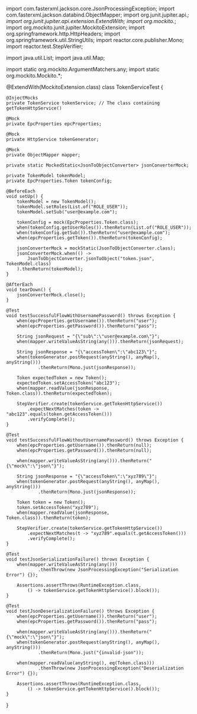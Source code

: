 import com.fasterxml.jackson.core.JsonProcessingException;
import com.fasterxml.jackson.databind.ObjectMapper;
import org.junit.jupiter.api.*;
import org.junit.jupiter.api.extension.ExtendWith;
import org.mockito.*;
import org.mockito.junit.jupiter.MockitoExtension;
import org.springframework.http.HttpHeaders;
import org.springframework.util.StringUtils;
import reactor.core.publisher.Mono;
import reactor.test.StepVerifier;

import java.util.List;
import java.util.Map;

import static org.mockito.ArgumentMatchers.any;
import static org.mockito.Mockito.*;

@ExtendWith(MockitoExtension.class)
class TokenServiceTest {

    @InjectMocks
    private TokenService tokenService; // The class containing getTokenHttpService()

    @Mock
    private EpcProperties epcProperties;

    @Mock
    private HttpService tokenGenerator;

    @Mock
    private ObjectMapper mapper;

    private static MockedStatic<JsonToObjectConverter> jsonConverterMock;

    private TokenModel tokenModel;
    private EpcProperties.Token tokenConfig;

    @BeforeEach
    void setUp() {
        tokenModel = new TokenModel();
        tokenModel.setRoles(List.of("ROLE_USER"));
        tokenModel.setSub("user@example.com");

        tokenConfig = mock(EpcProperties.Token.class);
        when(tokenConfig.getUserRoles()).thenReturn(List.of("ROLE_USER"));
        when(tokenConfig.getSub()).thenReturn("user@example.com");
        when(epcProperties.getToken()).thenReturn(tokenConfig);

        jsonConverterMock = mockStatic(JsonToObjectConverter.class);
        jsonConverterMock.when(() ->
            JsonToObjectConverter.jsonToObject("token.json", TokenModel.class)
        ).thenReturn(tokenModel);
    }

    @AfterEach
    void tearDown() {
        jsonConverterMock.close();
    }

    @Test
    void testSuccessfulFlowWithUsernamePassword() throws Exception {
        when(epcProperties.getUsername()).thenReturn("user");
        when(epcProperties.getPassword()).thenReturn("pass");

        String jsonRequest = "{\"sub\":\"user@example.com\"}";
        when(mapper.writeValueAsString(any())).thenReturn(jsonRequest);

        String jsonResponse = "{\"accessToken\":\"abc123\"}";
        when(tokenGenerator.postRequest(anyString(), anyMap(), anyString()))
                .thenReturn(Mono.just(jsonResponse));

        Token expectedToken = new Token();
        expectedToken.setAccessToken("abc123");
        when(mapper.readValue(jsonResponse, Token.class)).thenReturn(expectedToken);

        StepVerifier.create(tokenService.getTokenHttpService())
            .expectNextMatches(token -> "abc123".equals(token.getAccessToken()))
            .verifyComplete();
    }

    @Test
    void testSuccessfulFlowWithoutUsernamePassword() throws Exception {
        when(epcProperties.getUsername()).thenReturn(null);
        when(epcProperties.getPassword()).thenReturn(null);

        when(mapper.writeValueAsString(any())).thenReturn("{\"mock\":\"json\"}");

        String jsonResponse = "{\"accessToken\":\"xyz789\"}";
        when(tokenGenerator.postRequest(anyString(), anyMap(), anyString()))
                .thenReturn(Mono.just(jsonResponse));

        Token token = new Token();
        token.setAccessToken("xyz789");
        when(mapper.readValue(jsonResponse, Token.class)).thenReturn(token);

        StepVerifier.create(tokenService.getTokenHttpService())
            .expectNextMatches(t -> "xyz789".equals(t.getAccessToken()))
            .verifyComplete();
    }

    @Test
    void testJsonSerializationFailure() throws Exception {
        when(mapper.writeValueAsString(any()))
                .thenThrow(new JsonProcessingException("Serialization Error") {});

        Assertions.assertThrows(RuntimeException.class,
            () -> tokenService.getTokenHttpService().block());
    }

    @Test
    void testJsonDeserializationFailure() throws Exception {
        when(epcProperties.getUsername()).thenReturn("user");
        when(epcProperties.getPassword()).thenReturn("pass");

        when(mapper.writeValueAsString(any())).thenReturn("{\"mock\":\"json\"}");
        when(tokenGenerator.postRequest(anyString(), anyMap(), anyString()))
                .thenReturn(Mono.just("{invalid-json"));

        when(mapper.readValue(anyString(), eq(Token.class)))
                .thenThrow(new JsonProcessingException("Deserialization Error") {});

        Assertions.assertThrows(RuntimeException.class,
            () -> tokenService.getTokenHttpService().block());
    }
}